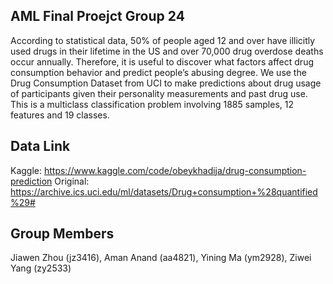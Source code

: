 ## AML Final Proejct Group 24

According to statistical data, 50% of people aged 12 and over have illicitly used drugs in their lifetime in the US and over 70,000 drug overdose deaths occur annually. Therefore, it is useful to discover what factors affect drug consumption behavior and predict people’s abusing degree. We use the Drug Consumption Dataset from UCI to make predictions about drug usage of participants given their personality measurements and past drug use. This is a multiclass classification problem involving 1885 samples, 12 features and 19 classes.

## Data Link

Kaggle: https://www.kaggle.com/code/obeykhadija/drug-consumption-prediction
Original: https://archive.ics.uci.edu/ml/datasets/Drug+consumption+%28quantified%29# 

## Group Members
Jiawen Zhou (jz3416), Aman Anand (aa4821), Yining Ma (ym2928), Ziwei Yang (zy2533)

